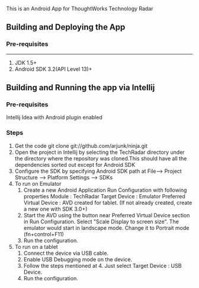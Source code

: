 This is an Android App for ThoughtWorks Technology Radar

## Building and Deploying the App
### Pre-requisites
----------------
1. JDK 1.5+
2. Android SDK 3.2(API Level 13)+


## Building and Running the app via Intellij
### Pre-requisites
Intellij Idea with Android plugin enabled
 
### Steps 
1. Get the code
    git clone git://github.com/arjunk/ninja.git
2. Open the project in Intellij by selecting the TechRadar directory under the directory where the repository was cloned.This should have all the dependencies sorted out except for Android SDK
3. Configure the SDK by specifying Android SDK path at File--> Project Structure --> Platform Settings --> SDKs
4. To run on Emulator  
     1. Create a new Android Application Run Configuration with following properties
          Module : TechRadar
          Target Device : Emulator
          Preferred Virtual Device : AVD created for tablet. (If not already created, create a new one with SDK 3.0+)
     2. Start the AVD using the button near Preferred Virtual Device section in Run Configuration. Select "Scale Display to screen size". The emulator would start in landscape mode. Change it to Portrait mode (fn+control+F11) 
     3. Run the configuration.
5. To run on a tablet  
     1. Connect the device via USB cable.
     2. Enable USB Debugging mode on the device.
     3. Follow the steps mentioned at 4. Just select Target Device : USB Device.
     4. Run the configuration.

